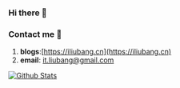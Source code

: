 ### Hi there 👋

### Contact me 📱

1. **blogs**:[https://iliubang.cn](https://iliubang.cn)
2. **email**: it.liubang@gmail.com

[![Github Stats](https://github-readme-stats.vercel.app/api?username=liubang&show_icons=true)](https://github.com/liubang)
